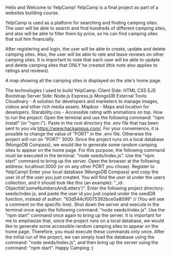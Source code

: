 Hello and Welcome to YelpCamp!
YelpCamp is a final project as part of a websites building course.

YelpCamp is used as a platform for searching and finding camping sites. The user will be able to search and find hundreds of different camping sites, and also will be able to filter them by price, so he can find camping sites that suit him financially.

After registering and login, the user will be able to create, update and delete camping sites. Also, the user will be able to rate and leave reviews on other camping sites. It is important to note that each user will be able to update and delete camping sites that ONLY he created (this note also applies to ratings and reviews).

A map showing all the camping sites is displayed on the site's home page.

The technologies I used to build YelpCamp:
Client Side:
HTML
CSS
EJS
Bootstrap
Server Side:
Node.js
Express.js
MongoDB
External Tools:
Cloudinary - A solution for developers and marketers to manage images, videos and other rich media assets.
Mapbox - Maps and location for developers.
Starability.css - Accessible rating with animations on top.
How to run the project:
Open the terminal and use the following command: "npm install" (or "npm i").
Paste in the root directory the .env file that has been sent to you via https://www.hackampus.com/.
For your convenience, it is possible to change the value of "PORT" in the .env file. Otherwise the project will run on "PORT" 3000.
Since the project runs on a local database (MongoDB Compass), we would like to generate some random camping sites to appear on the home page. For this purpose, the following command must be executed in the terminal: "node seeds/index.js".
Use the "npm start" command to bring up the server.
Open the browser at the following address: localhost:3000 (or on any other PORT you chose).
Register to YelpCamp!
Enter your local database (MongoDB Compass) and copy the user id of the user you just created. You will find the user id under the users collection, and it should look like this (an example): "_id: ObjectId('someNumbersAndLetters')".
Enter the following project directory: seeds/index.js, and paste the user id you just copied under the seedDB function, instead of author: "63d544cf0075392bce0a8099" // (You will see a comment on the specific line).
Shut down the server and execute in the terminal once again the following command: "node seeds/index.js".
Use the "npm start" command once again to bring up the server.
It is important for me to emphasize that, since the project runs on a local database, we would like to generate some accessible random camping sites to appear on the home page. Therefore, you must execute these commands only once.
After the initial run of the project, we can simply load the database using the command: "node seeds/index.js", and then bring up the server using the command: "npm start".
Happy Camping :)

